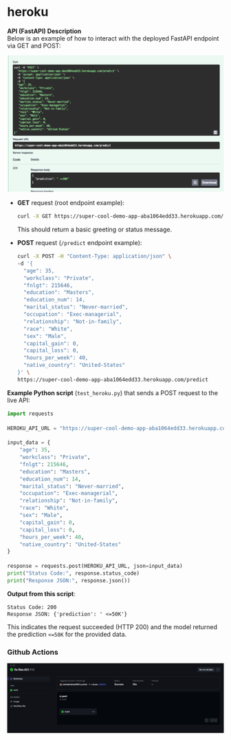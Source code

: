 # heroku


**API (FastAPI) Description**  
Below is an example of how to interact with the deployed FastAPI endpoint via GET and POST:

![](live_get.png)

- **GET** request (root endpoint example):
  ```bash
  curl -X GET https://super-cool-demo-app-aba1064edd33.herokuapp.com/
  ```
  This should return a basic greeting or status message.

- **POST** request (`/predict` endpoint example):
  ```bash
  curl -X POST -H "Content-Type: application/json" \
  -d '{
    "age": 35,
    "workclass": "Private",
    "fnlgt": 215646,
    "education": "Masters",
    "education_num": 14,
    "marital_status": "Never-married",
    "occupation": "Exec-managerial",
    "relationship": "Not-in-family",
    "race": "White",
    "sex": "Male",
    "capital_gain": 0,
    "capital_loss": 0,
    "hours_per_week": 40,
    "native_country": "United-States"
  }' \
  https://super-cool-demo-app-aba1064edd33.herokuapp.com/predict
  ```

**Example Python script** (`test_heroku.py`) that sends a POST request to the live API:
```python
import requests

HEROKU_API_URL = "https://super-cool-demo-app-aba1064edd33.herokuapp.com/predict"

input_data = {
    "age": 35,
    "workclass": "Private",
    "fnlgt": 215646,
    "education": "Masters",
    "education_num": 14,
    "marital_status": "Never-married",
    "occupation": "Exec-managerial",
    "relationship": "Not-in-family",
    "race": "White",
    "sex": "Male",
    "capital_gain": 0,
    "capital_loss": 0,
    "hours_per_week": 40,
    "native_country": "United-States"
}

response = requests.post(HEROKU_API_URL, json=input_data)
print("Status Code:", response.status_code)
print("Response JSON:", response.json())
```

**Output from this script**:
```
Status Code: 200
Response JSON: {'prediction': ' <=50K'}
```
This indicates the request succeeded (HTTP 200) and the model returned the prediction `<=50K` for the provided data.



### Github Actions
![](continuous_integration.png)
